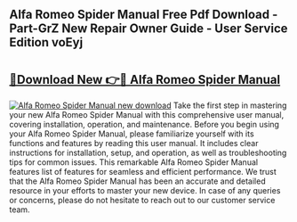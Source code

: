 ## Alfa Romeo Spider Manual Free Pdf Download - Part-GrZ New Repair Owner Guide - User Service Edition voEyj

# <h2><a href="http://cf17797.oget.top/?id=Alfa+Romeo+Spider+Manual">🔗Download New 👉🔴 Alfa Romeo Spider Manual</a></h2>

[![Alfa Romeo Spider Manual new download](https://i.imgur.com/5g1atiW.png)](http://cf17797.oget.top/?id=Alfa+Romeo+Spider+Manual)
Take the first step in mastering your new Alfa Romeo Spider Manual with this comprehensive user manual, covering installation, operation, and maintenance. Before you begin using your Alfa Romeo Spider Manual, please familiarize yourself with its functions and features by reading this user manual. It includes clear instructions for installation, setup, and operation, as well as troubleshooting tips for common issues. This remarkable Alfa Romeo Spider Manual features list of features for seamless and efficient performance. We trust that the Alfa Romeo Spider Manual has been an accurate and detailed resource in your efforts to master your new device. In case of any queries or concerns, please do not hesitate to reach out to our customer service team.
